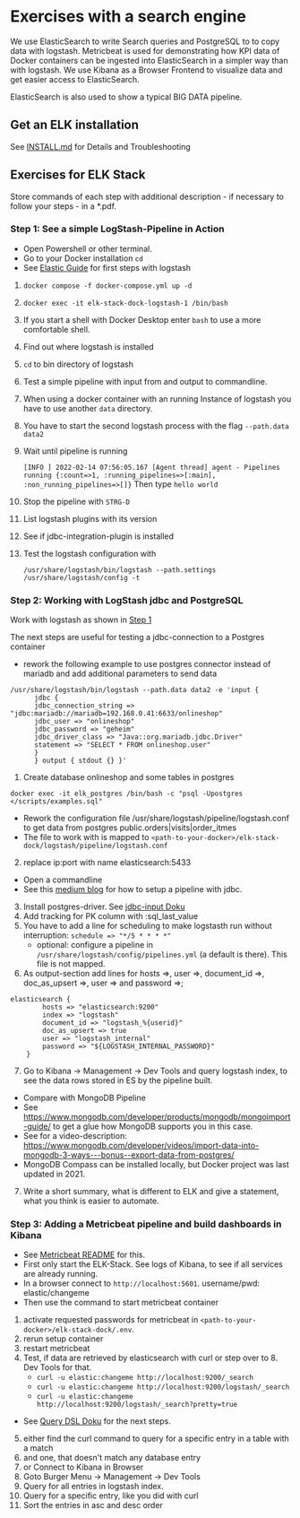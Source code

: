 # Exercises with a search engine

We use ElasticSearch to write Search queries and PostgreSQL to to copy data with logstash.
Metricbeat is used for demonstrating how KPI data of Docker containers can be ingested into ElasticSearch in a simpler way than with logstash.
We use Kibana as a Browser Frontend to visualize data and get easier access to ElasticSearch.

ElasticSearch is also used to show a typical BIG DATA pipeline.

## Get an ELK installation

See [INSTALL.md](https://github.com/Digital-Media/big_data/blob/main/elk-stack/INSTALL.md) for Details and Troubleshooting

## Exercises for ELK Stack

Store commands of each step with additional description - if necessary to follow your steps - in a *.pdf.

### Step 1: See a simple LogStash-Pipeline in Action

- Open Powershell or other terminal.
- Go to your Docker installation `cd `
- See [Elastic Guide](https://www.elastic.co/guide/en/logstash/current/first-event.html) for first steps with logstash
1. ```shell
   docker compose -f docker-compose.yml up -d
   ```
2. ```shell
   docker exec -it elk-stack-dock-logstash-1 /bin/bash
   ```
3. If you start a shell with Docker Desktop enter `bash` to use a more comfortable shell.
4. Find out where logstash is installed
5. `cd` to bin directory of logstash
6. Test a simple pipeline with input from and output to commandline. 
7. When using a docker container with an running Instance of logstash you have to use another `data` directory.
8. You have to start the second logstash process with the flag `--path.data data2`
9. Wait until pipeline is running
   
   `[INFO ] 2022-02-14 07:56:05.167 [Agent thread] agent - Pipelines running {:count=>1, :running_pipelines=>[:main], :non_running_pipelines=>[]}`
   Then type `hello world`
10. Stop the pipeline with `STRG-D`
11. List logstash plugins with its version
12. See if jdbc-integration-plugin is installed 
13. Test the logstash configuration with
    ```shell
    /usr/share/logstash/bin/logstash --path.settings /usr/share/logstash/config -t
    ```

### Step 2: Working with LogStash jdbc and PostgreSQL

Work with logstash as shown in [Step 1](https://github.com/Digital-Media/big_data/blob/main/elk-stack/EXERCISE.md#step-1-see-a-simple-logstash-pipeline-in-action)


The next steps are useful for testing a jdbc-connection to a Postgres container
- rework the following example to use postgres connector instead of mariadb and add additional parameters to send data
```shell
/usr/share/logstash/bin/logstash --path.data data2 -e 'input {
      jdbc {
      jdbc_connection_string =>     "jdbc:mariadb://mariadb=192.168.0.41:6633/onlineshop"
      jdbc_user => "onlineshop"
      jdbc_password => "geheim"
      jdbc_driver_class => "Java::org.mariadb.jdbc.Driver"
      statement => "SELECT * FROM onlineshop.user"
      }
      } output { stdout {} }'
```
1. Create database onlineshop and some tables in postgres
```script
docker exec -it elk_postgres /bin/bash -c "psql -Upostgres </scripts/examples.sql"
```
- Rework the configuration file /usr/share/logstash/pipeline/logstash.conf to get data from postgres public.orders|visits|order_itmes 
- The file to work with is mapped to `<path-to-your-docker>/elk-stack-dock/logstash/pipeline/logstash.conf`
2. replace ip:port with name elasticsearch:5433
- Open a commandline
- See this [medium blog](https://medium.com/@emreceylan/how-to-sync-postgresql-data-to-elasticsearch-572af15845ad) for how to setup a pipeline with jdbc.
3. Install postgres-driver. See [jdbc-input Doku](https://www.elastic.co/guide/en/logstash/current/plugins-inputs-jdbc.html)
4. Add tracking for PK column with :sql_last_value
5. You have to add a line for scheduling to make logstasth run without interruption: `schedule => "*/5 * * * *"`
   - optional: configure a pipeline in `/usr/share/logstash/config/pipelines.yml` (a default is there). This file is not mapped.
6. As output-section add lines for hosts =>, user =>, document_id =>, doc_as_upsert =>, user => and password =>;
```script
elasticsearch {
		hosts => "elasticsearch:9200"
        index => "logstash"
        document_id => "logstash_%{userid}"
        doc_as_upsert => true
		user => "logstash_internal"
		password => "${LOGSTASH_INTERNAL_PASSWORD}"
	}
```
7. Go to Kibana -> Management -> Dev Tools and query logstash index, to see the data rows stored in ES by the pipeline built.

- Compare with MongoDB Pipeline 
- See https://www.mongodb.com/developer/products/mongodb/mongoimport-guide/ to get a glue how MongoDB supports you in this case.
- See for a video-description: https://www.mongodb.com/developer/videos/import-data-into-mongodb-3-ways---bonus--export-data-from-postgres/
- MongoDB Compass can be installed locally, but Docker project was last updated in 2021.
7. Write a short summary, what is different to ELK and give a statement, what you think is easier to automate.

### Step 3: Adding a Metricbeat pipeline and build dashboards in Kibana

- See [Metricbeat README](https://github.com/Digital-Media/elk-stack-dock/tree/main/extensions/metricbeat#readme) for this.
- First only start the ELK-Stack. See logs of Kibana, to see if all services are already running.
- In a browser connect to `http://localhost:5601`. username/pwd: elastic/changeme
- Then use the command to start metricbeat container
1. activate requested passwords for metricbeat in `<path-to-your-docker>/elk-stack-dock/.env`.
2. rerun setup container
3. restart metricbeat
4. Test, if data are retrieved by elasticsearch with curl or step over to 8. Dev Tools for that.
   - `curl -u elastic:changeme http://localhost:9200/_search`
   - `curl -u elastic:changeme http://localhost:9200/logstash/_search`
   - `curl -u elastic:changeme http://localhost:9200/logstash/_search?pretty=true`
- See [Query DSL Doku](https://www.elastic.co/guide/en/elasticsearch/reference/8.6/query-dsl.html) for the next steps.
5. either find the curl command to query for a specific entry in a table with a match
6. and one, that doesn't match any database entry
7. or Connect to Kibana in Browser
8. Goto Burger Menu -> Management -> Dev Tools
10. Query for all entries in logstash index.
11. Query for a specific entry, like you did with curl
12. Sort the entries in asc and desc order
